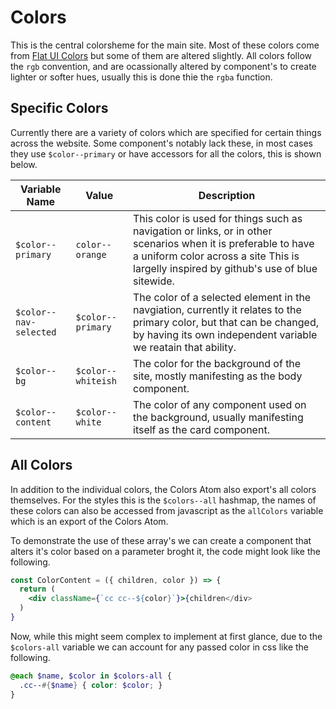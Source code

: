 # Colors

This is the central colorsheme for the main site. Most of these colors come from [Flat UI Colors](https://flatuicolors.com) but some of them are altered slightly. All colors follow the `rgb` convention, and are ocassionally altered by component's to create lighter or softer hues, usually this is done thie the `rgba` function.



## Specific Colors

Currently there are a variety of colors which are specified for certain things across the website. Some component's notably lack these, in most cases they use `$color--primary` or have accessors for all the colors, this is shown below.

| Variable Name          | Value              | Description                              |
| ---------------------- | ------------------ | ---------------------------------------- |
| `$color--primary`      | `color--orange`    | This color is used for things such as navigation or links, or in other scenarios when it is preferable to have a uniform color across a site This is largelly inspired by github's use of blue sitewide. |
| `$color--nav-selected` | `$color--primary`  | The color of a selected element in the navgiation, currently it relates to the primary color, but that can be changed, by having its own independent variable we reatain that ability. |
| `$color--bg`           | `$color--whiteish` | The color for the background of the site, mostly manifesting as the body component. |
| `$color--content`      | `$color--white`    | The color of any component used on the background, usually manifesting itself as the card component. |



## All Colors

In addition to the individual colors, the Colors Atom also export's all colors themselves. For the styles this is the `$colors--all` hashmap, the names of these colors can also be accessed from javascript as the `allColors` variable which is an export of the Colors Atom. 

To demonstrate the use of these array's we can create a component that alters it's color based on a parameter broght it, the code might look like the following.

```jsx
const ColorContent = ({ children, color }) => {
  return (
  	<div className={`cc cc--${color}`}>{children</div>
  )
}
```

Now, while this might seem complex to implement at first glance, due to the `$colors-all` variable we can account for any passed color in css like the following.

```scss
@each $name, $color in $colors-all {
  .cc--#{$name} { color: $color; }
}
```



